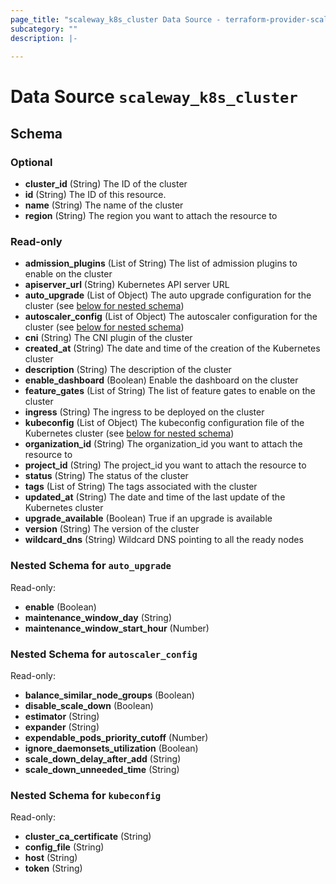 ```yaml
---
page_title: "scaleway_k8s_cluster Data Source - terraform-provider-scaleway"
subcategory: ""
description: |-
  
---
```


# Data Source `scaleway_k8s_cluster`





## Schema

### Optional

- **cluster_id** (String) The ID of the cluster
- **id** (String) The ID of this resource.
- **name** (String) The name of the cluster
- **region** (String) The region you want to attach the resource to

### Read-only

- **admission_plugins** (List of String) The list of admission plugins to enable on the cluster
- **apiserver_url** (String) Kubernetes API server URL
- **auto_upgrade** (List of Object) The auto upgrade configuration for the cluster (see [below for nested schema](#nestedatt--auto_upgrade))
- **autoscaler_config** (List of Object) The autoscaler configuration for the cluster (see [below for nested schema](#nestedatt--autoscaler_config))
- **cni** (String) The CNI plugin of the cluster
- **created_at** (String) The date and time of the creation of the Kubernetes cluster
- **description** (String) The description of the cluster
- **enable_dashboard** (Boolean) Enable the dashboard on the cluster
- **feature_gates** (List of String) The list of feature gates to enable on the cluster
- **ingress** (String) The ingress to be deployed on the cluster
- **kubeconfig** (List of Object) The kubeconfig configuration file of the Kubernetes cluster (see [below for nested schema](#nestedatt--kubeconfig))
- **organization_id** (String) The organization_id you want to attach the resource to
- **project_id** (String) The project_id you want to attach the resource to
- **status** (String) The status of the cluster
- **tags** (List of String) The tags associated with the cluster
- **updated_at** (String) The date and time of the last update of the Kubernetes cluster
- **upgrade_available** (Boolean) True if an upgrade is available
- **version** (String) The version of the cluster
- **wildcard_dns** (String) Wildcard DNS pointing to all the ready nodes

<a id="nestedatt--auto_upgrade"></a>
### Nested Schema for `auto_upgrade`

Read-only:

- **enable** (Boolean)
- **maintenance_window_day** (String)
- **maintenance_window_start_hour** (Number)


<a id="nestedatt--autoscaler_config"></a>
### Nested Schema for `autoscaler_config`

Read-only:

- **balance_similar_node_groups** (Boolean)
- **disable_scale_down** (Boolean)
- **estimator** (String)
- **expander** (String)
- **expendable_pods_priority_cutoff** (Number)
- **ignore_daemonsets_utilization** (Boolean)
- **scale_down_delay_after_add** (String)
- **scale_down_unneeded_time** (String)


<a id="nestedatt--kubeconfig"></a>
### Nested Schema for `kubeconfig`

Read-only:

- **cluster_ca_certificate** (String)
- **config_file** (String)
- **host** (String)
- **token** (String)


